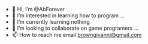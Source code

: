- 👋 Hi, I’m @AbForever
- 👀 I’m interested in learning how to program ...
- 🌱 I’m currently learning nothing
- 💞️ I’m looking to collaborate on game programers ...
- 📫 How to reach me email browngivanni@gmail.com

<!---
AbForever/AbForever is a ✨ special ✨ repository because its `README.md` (this file) appears on your GitHub profile.
You can click the Preview link to take a look at your changes

